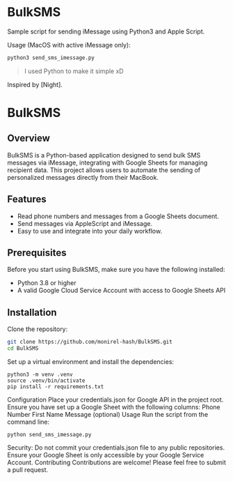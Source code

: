 # BulkSMS

Sample script for sending iMessage using Python3 and Apple Script.

Usage (MacOS with active iMessage only):

```bash
python3 send_sms_imessage.py
```

> I used Python to make it simple xD

Inspired by [Night].
# BulkSMS


## Overview
BulkSMS is a Python-based application designed to send bulk SMS messages via iMessage, integrating with Google Sheets for managing recipient data. This project allows users to automate the sending of personalized messages directly from their MacBook.

## Features
- Read phone numbers and messages from a Google Sheets document.
- Send messages via AppleScript and iMessage.
- Easy to use and integrate into your daily workflow.

## Prerequisites
Before you start using BulkSMS, make sure you have the following installed:
- Python 3.8 or higher
- A valid Google Cloud Service Account with access to Google Sheets API

## Installation

Clone the repository:
```bash
git clone https://github.com/monirel-hash/BulkSMS.git
cd BulkSMS
```

Set up a virtual environment and install the dependencies:
```
python3 -m venv .venv
source .venv/bin/activate
pip install -r requirements.txt
```
Configuration
Place your credentials.json for Google API in the project root.
Ensure you have set up a Google Sheet with the following columns:
Phone Number
First Name
Message (optional)
Usage
Run the script from the command line:
```
python send_sms_imessage.py
```


Security:
Do not commit your credentials.json file to any public repositories.
Ensure your Google Sheet is only accessible by your Google Service Account.
Contributing
Contributions are welcome! Please feel free to submit a pull request.
